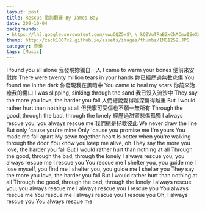 ```yaml
---
layout: post
title: Rescue 歌詞翻譯 By James Bay
date: 209-10-04
backgrounds:
- https://lh3.googleusercontent.com/vwuOQZ5xS\_\_kQZVuTPaBZxChACmwIEeXrkznajiHJTxYso\_IpI2JD\_1LxsF\_5ZsWWi6Nq1jGexF00qjDuYsE-b45VXWJBQUNa50lhWeJ4E5Dyg\_c0Yb9eo1nSuu8D6nZKrNKPH6y9Q
thumb: http://zack1007x2.github.io/assets/images/thumbs/IMG1252.JPG
category: 音樂
tags: [Music]
---
```


I found you all alone
我發現妳獨自一人
I came to warm your bones
便前來安慰妳
There were twenty million tears in your hands
妳已經歷過無數悲傷
You found me in the dark
你發現我在黑暗中
You came to heal my scars
你前來治癒我的傷口
I was slipping, sinking through the sand
我已沒入流沙中
They say the more you love, the harder you fall
人們總說愛得越深傷得越重
But I would rather hurt than nothing at all
但我寧可受傷也不願一無所有
Through the good, through the bad, through the lonely
經歷過甜蜜悲傷孤獨
I always rescue you, you always rescue me
我們總是拯救彼此
We never draw the line
But only 'cause you're mine
Only 'cause you promise me I'm yours
You made me fall apart
My sewn together heart
Is better when you're walking through the door
You know you keep me alive, oh
They say the more you love, the harder you fall
But I would rather hurt than nothing at all
Through the good, through the bad, through the lonely
I always rescue you, you always rescue me
I rescue you
You rescue me
I shelter you, you guide me
I lose myself, you find me
I shelter you, you guide me
I shelter you
They say the more you love, the harder you fall
But I would rather hurt than nothing at all
Through the good, through the bad, through the lonely
I always rescue you, you always rescue me
I always rescue you
I rescue you
You always rescue me
You rescue me
I always rescue you
I rescue you
Oh, I always rescue you
You always rescue me